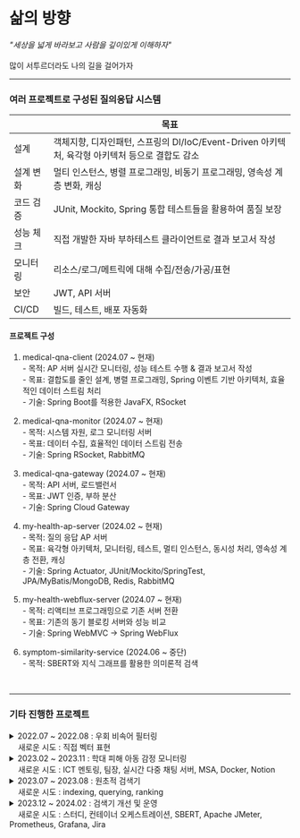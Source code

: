# 삶의 방향
_"세상을 넓게 바라보고 사람을 깊이있게 이해하자"_
<br> <br> 많이 서투르더라도 나의 길을 걸어가자
<hr> 

### 여러 프로젝트로 구성된 질의응답 시스템 
||목표|
|-|-|
|설계| 객체지향, 디자인패턴, 스프링의 DI/IoC/Event-Driven 아키텍처, 육각형 아키텍처 등으로 결합도 감소|
|설계 변화| 멀티 인스턴스, 병렬 프로그래밍, 비동기 프로그래밍, 영속성 계층 변화, 캐싱|
|코드 검증| JUnit, Mockito, Spring 통합 테스트들을 활용하여 품질 보장|
|성능 체크| 직접 개발한 자바 부하테스트 클라이언트로 결과 보고서 작성|
|모니터링| 리소스/로그/메트릭에 대해 수집/전송/가공/표현|
|보안| JWT, API 서버|
|CI/CD| 빌드, 테스트, 배포 자동화|

#### 프로젝트 구성
1. medical-qna-client (2024.07 ~ 현재)
<br>- 목적: AP 서버 실시간 모니터링, 성능 테스트 수행 & 결과 보고서 작성 
<br>- 목표: 결합도를 줄인 설계, 병렬 프로그래밍, Spring 이벤트 기반 아키텍처, 효율적인 데이터 스트림 처리
<br>- 기술: Spring Boot를 적용한 JavaFX, RSocket

3. medical-qna-monitor (2024.07 ~ 현재) 
<br>- 목적: 시스템 자원, 로그  모니터링 서버 
<br>- 목표: 데이터 수집, 효율적인 데이터 스트림 전송
<br>- 기술: Spring RSocket, RabbitMQ

3. medical-qna-gateway</strong> (2024.07 ~ 현재) 
<br>- 목적: API 서버, 로드밸런서 
<br>- 목표: JWT 인증, 부하 분산
<br>- 기술: Spring Cloud Gateway
  
4. my-health-ap-server</strong> (2024.02 ~ 현재) 
<br>- 목적: 질의 응답 AP 서버
<br>- 목표: 육각형 아키텍처, 모니터링, 테스트, 멀티 인스턴스, 동시성 처리, 영속성 계층 전환, 캐싱
<br>- 기술: Spring Actuator, JUnit/Mockito/SpringTest, JPA/MyBatis/MongoDB, Redis, RabbitMQ
  
5. my-health-webflux-server (2024.07 ~ 현재) 
<br>- 목적: 리액티브 프로그래밍으로 기존 서버 전환 
<br>- 목표: 기존의 동기 블로킹 서버와 성능 비교
<br>- 기술: Spring WebMVC -> Spring WebFlux
  
6. symptom-similarity-service (2024.06 ~ 중단)
<br>- 목적: SBERT와 지식 그래프를 활용한 의미론적 검색

<br>

---

### 기타 진행한 프로젝트
<details>
  <summary> 2022.07 ~ 2022.08 : 우회 비속어 필터링 <br> &nbsp;&nbsp;&nbsp; 새로운 시도 : 직접 벡터 표현 </summary>

|항목| 내용|
|----|-----|
|목표|벡터에 대한 이해|
|개요| 비속어 집합 내 단어와 유사한 우회 표현 탐지 모듈 개발|
|핵심 내용| 1) 모양이 유사한 음소, 기호, 숫자 등을 유사한 벡터로 표현 <br> 2) 학습 모델을 활용하지 않고 직접 벡터로 표현<br>3) 코사인 유사도로 비속어 유사도 판단|
|예시| [1, 0.5, 0.5, 0.5, 0, 0, 0,  ..., 0] -> ㅇ <br> [0.5, 1, 0.5, 0.5, 0, 0, 0,  ..., 0] -> 0|
</details>

<details>
  <summary> 2023.02 ~ 2023.11 : 학대 피해 아동 감정 모니터링 <br> &nbsp;&nbsp;&nbsp; 새로운 시도 : ICT 멘토링, 팀장, 실시간 다중 채팅 서버, MSA, Docker, Notion </summary>

|항목| 내용|
|----|-----|
|목표| 자연어 처리 학습 모델을 활용해서 사회에 도움이 되는 팀 프로젝트 기획, 개발, 협업 |
|개요| - 아동<br> chat gpt 모델과 채팅 <br><br> - 전문가<br> 감성 분석 모델이 아동의 채팅을 분석한 결과를 모니터링<br> 필요시 아동과 채팅 상담|
|수행 내용| 1) MSA 고려한 백엔드 설계 <br> 2) NestJS, Flask 활용하여 서버 구현 <br> 3) Redis, Socket.io 활용하여 다중 채팅 서버 구현 <br> 4) Docker로 컨테이너 이미지 빌드 |
|서버<br>(서비스)| 메인 서버(API 서버), 감성 분석 서버, 챗봇 채팅 서버, 아동과 전문가 채팅 서버|
|언어| TypeScript, JavaScript, Python|
|기타| MySQL, TypeORM, Notion, GitLab|
</details>

<details>
  <summary> 2023.07 ~ 2023.08 : 원초적 검색기 <br> &nbsp;&nbsp;&nbsp; 새로운 시도 : indexing, querying, ranking </summary>

|항목| 내용|
|----|-----|
|목표|검색엔진에 대한 이해|
|개요| 형태소를 바탕으로 검색하는 원초적인 검색기 |
|수행 내용| 1) indexing: 문서 테이블과 형태소 기반 역색인 테이블에 저장 <br> 2) querying: 형태소 기반으로 사용자 검색 문장(쿼리) 분석 <br> 3) ranking: 찾은 문서들 중 TF-IDF와 벡터 거리 계산으로 사용자 쿼리와 관련도 계산|
|서버<br>(서비스)| 메인 서버, 형태소 분석 서버, ranking 서버|
|언어| TypeScript, Python|
|기타| NestJS, Flask, MySQL|
|참고 도서|'검색을 위한 딥러닝' 토마소 테오필리 저|
</details>

<details>
  <summary> 2023.12 ~ 2024.02 : 검색기 개선 및 운영 <br> &nbsp;&nbsp;&nbsp; 새로운 시도 : 스터디, 컨테이너 오케스트레이션, SBERT, Apache JMeter, Prometheus, Grafana, Jira </summary>

|항목| 내용|
|----|-----|
|목표|안정적 서버 운용|
|개요| 1) 기존 원초적 검색기에 SBERT 적용 <br> 2) 가용성을 위한 컨테이너 운영, 모니터링, 부하 테스트 <br> 2) 스터디식으로 공유(Jira, Notion)|
|수행 내용| 1) SBERT: 사용자 쿼리와 문서를 TF-IDF가 아닌 문맥 의미로 임베딩 <br> 2) 컨테이너: 도커로 이미지 빌드, Rancher Desktop로 운영 <br> 3) 모니터링: Prometheus, Grafana로 메트릭 모니터링 <br> 4) 부하 테스트: Apache JMeter로 사용자 요청 테스트 <br> 5) 스터디: 다양한 관심 분야(NLP, 컨테이너 등), 프로젝트 진행 상황 공유 |
|참고 도서|'쿠버네티스 교과서' 엘튼 스톤맨 저|
</details>
